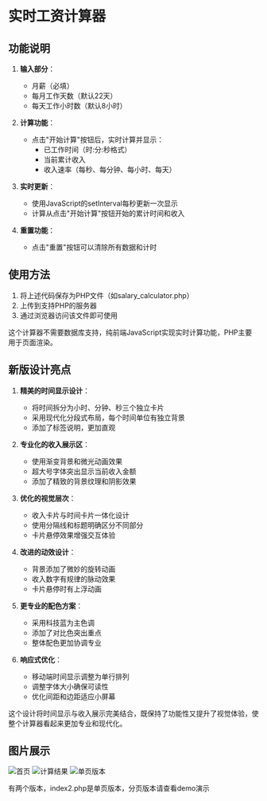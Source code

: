 # 实时工资计算器
## 功能说明

1. **输入部分**：
   - 月薪（必填）
   - 每月工作天数（默认22天）
   - 每天工作小时数（默认8小时）

2. **计算功能**：
   - 点击"开始计算"按钮后，实时计算并显示：
     - 已工作时间（时:分:秒格式）
     - 当前累计收入
     - 收入速率（每秒、每分钟、每小时、每天）

3. **实时更新**：
   - 使用JavaScript的setInterval每秒更新一次显示
   - 计算从点击"开始计算"按钮开始的累计时间和收入

4. **重置功能**：
   - 点击"重置"按钮可以清除所有数据和计时

## 使用方法

1. 将上述代码保存为PHP文件（如salary_calculator.php）
2. 上传到支持PHP的服务器
3. 通过浏览器访问该文件即可使用

这个计算器不需要数据库支持，纯前端JavaScript实现实时计算功能，PHP主要用于页面渲染。

## 新版设计亮点

1. **精美的时间显示设计**：
   - 将时间拆分为小时、分钟、秒三个独立卡片
   - 采用现代化分段式布局，每个时间单位有独立背景
   - 添加了标签说明，更加直观

2. **专业化的收入展示区**：
   - 使用渐变背景和微光动画效果
   - 超大号字体突出显示当前收入金额
   - 添加了精致的背景纹理和阴影效果

3. **优化的视觉层次**：
   - 收入卡片与时间卡片一体化设计
   - 使用分隔线和标题明确区分不同部分
   - 卡片悬停效果增强交互体验

4. **改进的动效设计**：
   - 背景添加了微妙的旋转动画
   - 收入数字有规律的脉动效果
   - 卡片悬停时有上浮动画

5. **更专业的配色方案**：
   - 采用科技蓝为主色调
   - 添加了对比色突出重点
   - 整体配色更加协调专业

6. **响应式优化**：
   - 移动端时间显示调整为单行排列
   - 调整字体大小确保可读性
   - 优化间距和边距适应小屏幕

这个设计将时间显示与收入展示完美结合，既保持了功能性又提升了视觉体验，使整个计算器看起来更加专业和现代化。

## 图片展示
![首页](http://img.022220.xyz/pics/681cbf7510b75.png)
![计算结果](http://img.022220.xyz/pics/681cbf7510b4a.png)
![单页版本](http://img.022220.xyz/pics/681cbf75109b0.png)

有两个版本，index2.php是单页版本，分页版本请查看demo演示
